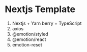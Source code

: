 # Nextjs Template

1. Nextjs + Yarn berry + TypeScript
2. axios
3. @emotion/styled
4. @emotion/react
5. emotion-reset